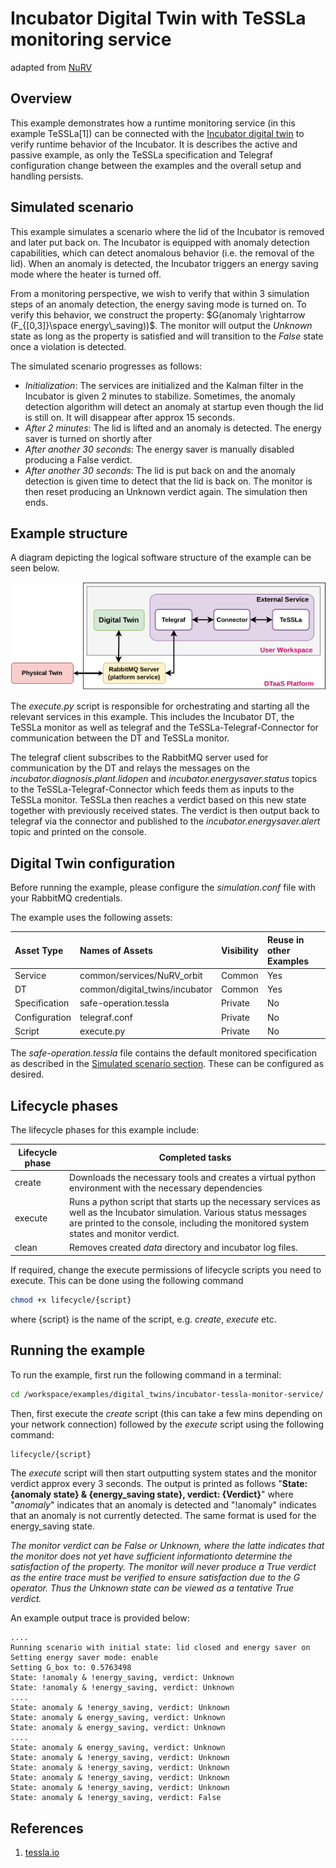 # Incubator Digital Twin with TeSSLa monitoring service

adapted from [NuRV](../incubator-NuRV-monitor-service/README.md)

## Overview

This example demonstrates how a runtime monitoring service (in this example TeSSLa[1]) can be connected with the [Incubator digital twin](../../common/digital_twins/incubator/README.md) to verify runtime behavior of the Incubator. It is describes the active and passive example, as only the TeSSLa specification and Telegraf configuration change between the examples and the overall setup and handling persists.

## Simulated scenario

This example simulates a scenario where the lid of the Incubator is removed and
later put back on. The Incubator is equipped with anomaly detection capabilities,
which can detect anomalous behavior (i.e. the removal of the lid). When an anomaly
is detected, the Incubator triggers an energy saving mode where the heater is
turned off.

From a monitoring perspective, we wish to verify that within 3 simulation steps
of an anomaly detection, the energy saving mode is turned on. To verify this
behavior, we construct the property:
$`G(anomaly \rightarrow (F_{[0,3]}\space energy\_saving))`$.
The monitor will output the _Unknown_ state as long as the property is satisfied and will transition to the _False_ state once a violation is detected.

The simulated scenario progresses as follows:

- *Initialization*: The services are initialized and the Kalman filter in
  the Incubator is given 2 minutes to stabilize. Sometimes, the anomaly detection
  algorithm will detect an anomaly at startup even though the lid is still on.
  It will disappear after approx 15 seconds.
- *After 2 minutes*: The lid is lifted and an anomaly is detected.
  The energy saver is turned on shortly after
- *After another 30 seconds*: The energy saver is manually disabled producing
  a False verdict.
- *After another 30 seconds*: The lid is put back on and the anomaly detection
  is given time to detect that the lid is back on. The monitor is then reset producing an Unknown verdict again. The simulation then ends.

## Example structure

A diagram depicting the logical software structure of the example can be seen below.

![DT structure](TeSSLa-integration.png)

The _execute.py_ script is responsible for orchestrating and starting all
the relevant services in this example. This includes the Incubator DT,
the TeSSLa monitor as well as telegraf and the TeSSLa-Telegraf-Connector for communication between the DT and TeSSLa monitor.

The telegraf client subscribes to the RabbitMQ server used for communication by the DT and relays the messages on the *incubator.diagnosis.plant.lidopen* and *incubator.energysaver.status* topics to the TeSSLa-Telegraf-Connector which feeds them as inputs to the TeSSLa monitor. TeSSLa then reaches a verdict based on this new state together with previously received states. The verdict is then output back to telegraf via the connector and published to the *incubator.energysaver.alert* topic and printed on the console.

## Digital Twin configuration

Before running the example, please configure the _simulation.conf_ file with
your RabbitMQ credentials.

The example uses the following assets:

| Asset Type | Names of Assets | Visibility | Reuse in other Examples |
|:---|:---|:---|:---|
| Service | common/services/NuRV_orbit | Common | Yes |
| DT | common/digital_twins/incubator | Common | Yes |
| Specification | safe-operation.tessla | Private | No |
| Configuration | telegraf.conf | Private | No
| Script | execute.py | Private | No |

The _safe-operation.tessla_ file contains the default monitored specification as
described in the [Simulated scenario section](#simulated-scenario).
These can be configured as desired.

## Lifecycle phases

The lifecycle phases for this example include:

| Lifecycle phase | Completed tasks |
| ------ | ------- |
| create    | Downloads the necessary tools and creates a virtual python environment with the necessary dependencies |
| execute   | Runs a python script that starts up the necessary services as well as the Incubator simulation. Various status messages are printed to the console, including the monitored system states and monitor verdict. |
| clean     | Removes created _data_ directory and incubator log files. |

If required, change the execute permissions of lifecycle scripts you need to execute.
This can be done using the following command

```bash
chmod +x lifecycle/{script}
```

where {script} is the name of the script, e.g. _create_, _execute_ etc.

## Running the example

To run the example, first run the following command in a terminal:

```bash
cd /workspace/examples/digital_twins/incubator-tessla-monitor-service/
```

Then, first execute the _create_ script (this can take a few mins
depending on your network connection) followed by the _execute_
script using the following command:

```bash
lifecycle/{script}
```

The _execute_ script will then start outputting system states and
the monitor verdict approx every 3 seconds. The output is printed
as follows
"__State: {anomaly state} & {energy_saving state}, verdict: {Verdict}__"
where "_anomaly_" indicates that an anomaly is detected and "!anomaly"
indicates that an anomaly is not currently detected. The same format
is used for the energy_saving state.

*The monitor verdict can be False or Unknown, where the latte indicates that the monitor does not yet have sufficient informationto determine the satisfaction of the property. The monitor will never produce a True verdict as the entire trace must be verified to ensure satisfaction due to the G operator. Thus the Unknown state can be viewed as a tentative True verdict.*

An example output trace is provided below:

````log
....
Running scenario with initial state: lid closed and energy saver on
Setting energy saver mode: enable
Setting G_box to: 0.5763498
State: !anomaly & !energy_saving, verdict: Unknown
State: !anomaly & !energy_saving, verdict: Unknown
....
State: anomaly & !energy_saving, verdict: Unknown
State: anomaly & energy_saving, verdict: Unknown
State: anomaly & energy_saving, verdict: Unknown
....
State: anomaly & energy_saving, verdict: Unknown
State: anomaly & !energy_saving, verdict: Unknown
State: anomaly & !energy_saving, verdict: Unknown
State: anomaly & !energy_saving, verdict: Unknown
State: anomaly & !energy_saving, verdict: Unknown
State: anomaly & !energy_saving, verdict: False
````

## References

1.    [tessla.io](https://tessla.io)